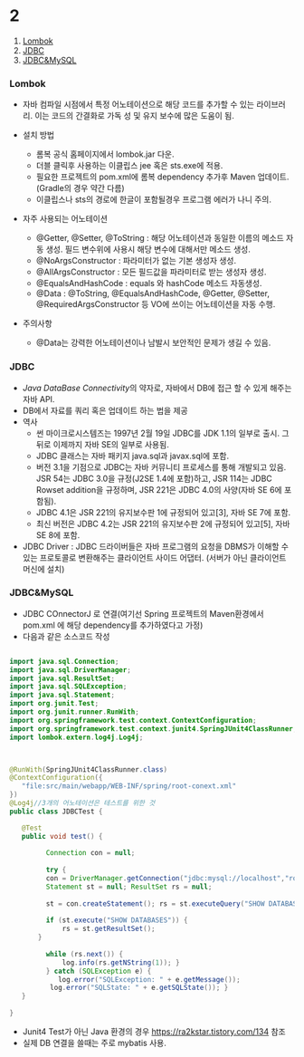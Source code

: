 # 2

1. [Lombok](#Lombok)
1. [JDBC](#JDBC)
1. [JDBC&MySQL](#JDBCMySQL)

### Lombok

- 자바 컴파일 시점에서 특정 어노테이션으로 해당 코드를 추가할 수 있는 라이브러리. 이는 코드의 간결화로 가독 성 및 유지 보수에 많은 도움이 됨.
- 설치 방법
  + 롬복 공식 홈페이지에서 lombok.jar 다운.
  + 더블 클릭후 사용하는 이클립스 jee 혹은 sts.exe에 적용.
  + 필요한 프로젝트의 pom.xml에 롬복 dependency 추가후 Maven 업데이트.(Gradle의 경우 약간 다름)
  + 이클립스나 sts의 경로에 한글이 포함될경우 프로그램 에러가 나니 주의.
- 자주 사용되는 어노테이션
  + @Getter, @Setter, @ToString : 해당 어노테이션과 동일한 이름의 메소드 자동 생성. 필드 변수위에 사용시 해당 변수에 대해서만 메소드 생성.
  + @NoArgsConstructor : 파라미터가 없는 기본 생성자 생성.
  + @AllArgsConstructor : 모든 필드값을 파라미터로 받는 생성자 생성.
  + @EqualsAndHashCode : equals 와 hashCode 메소드 자동생성.
  + @Data :  @ToString, @EqualsAndHashCode, @Getter, @Setter, @RequiredArgsConstructor 등 VO에 쓰이는 어노테이션을 자동 수행.
  
- 주의사항
  + @Data는 강력한 어노테이션이나 남발시 보안적인 문제가 생길 수 있음.

### JDBC

 - *Java DataBase Connectivity*의 약자로, 자바에서 DB에 접근 할 수 있게 해주는 자바 API. 
 - DB에서 자료를 쿼리 혹은 업데이트 하는 법을 제공
 - 역사
   + 썬 마이크로시스템즈는 1997년 2월 19일 JDBC를 JDK 1.1의 일부로 출시. 그 뒤로 이제까지 자바 SE의 일부로 사용됨.
   + JDBC 클래스는 자바 패키지 java.sql과 javax.sql에 포함.
   + 버전 3.1을 기점으로 JDBC는 자바 커뮤니티 프로세스를 통해 개발되고 있음. JSR 54는 JDBC 3.0을 규정(J2SE 1.4에 포함)하고, JSR 114는 JDBC Rowset addition을 규정하며, JSR 221은 JDBC 4.0의 사양(자바 SE 6에 포함됨).
   + JDBC 4.1은 JSR 221의 유지보수판 1에 규정되어 있고[3], 자바 SE 7에 포함.
   + 최신 버전은 JDBC 4.2는 JSR 221의 유지보수판 2에 규정되어 있고[5], 자바 SE 8에 포함.
 - JDBC Driver : JDBC 드라이버들은 자바 프로그램의 요청을 DBMS가 이해할 수 있는 프로토콜로 변환해주는 클라이언트 사이드 어댑터. (서버가 아닌 클라이언트 머신에 설치)

### JDBC&MySQL
 
 - JDBC COnnectorJ 로 연결(여기선 Spring 프로젝트의 Maven환경에서 pom.xml 에 해당 dependency를 추가하였다고 가정)
 - 다음과 같은 소스코드 작성
 
 ```java
 
import java.sql.Connection;
import java.sql.DriverManager;
import java.sql.ResultSet;
import java.sql.SQLException;
import java.sql.Statement;
import org.junit.Test;
import org.junit.runner.RunWith;
import org.springframework.test.context.ContextConfiguration;
import org.springframework.test.context.junit4.SpringJUnit4ClassRunner;
import lombok.extern.log4j.Log4j;



@RunWith(SpringJUnit4ClassRunner.class)
@ContextConfiguration({
	"file:src/main/webapp/WEB-INF/spring/root-conext.xml"
})
@Log4j//3개의 어노테이션은 테스트를 위한 것
public class JDBCTest {

	@Test
	public void test() {
		
		  Connection con = null;
		  
		  try { 
		  con = DriverManager.getConnection("jdbc:mysql://localhost","root","pasword");//권한이 있으면 root외의 유저도 가능
		  Statement st = null; ResultSet rs = null;
		  
		  st = con.createStatement(); rs = st.executeQuery("SHOW DATABASES");//모든 데이터 베이스 목록을 출력
		  
		  if (st.execute("SHOW DATABASES")) { 
			  rs = st.getResultSet(); 
        }
		  
		  while (rs.next()) { 
			  log.info(rs.getNString(1)); }
		  } catch (SQLException e) { 
			 log.error("SQLException: " + e.getMessage());
		   log.error("SQLState: " + e.getSQLState()); }
	}
	
}

 
 ```
 - Junit4 Test가 아닌 Java 환경의 경우 https://ra2kstar.tistory.com/134 참조
 - 실제 DB 연결을 쓸때는 주로 mybatis 사용.
 
 
 
